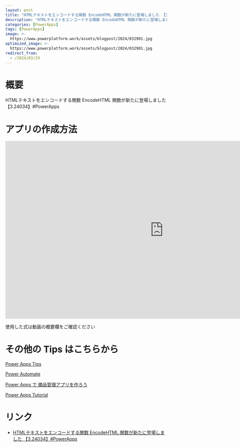 ```yaml
---
layout: post
title: "HTMLテキストをエンコードする関数 EncodeHTML 関数が新たに登場しました 【3.24034】#PowerApps"
description: "HTMLテキストをエンコードする関数 EncodeHTML 関数が新たに登場しました 【3.24034】#PowerAppsを動画で分かりやすく解説"
categories: [PowerApps]
tags: [PowerApps]
image: >-
  https://www.powerplatform.work/assets/blogpost/2024/032901.jpg
optimized_image: >-
  https://www.powerplatform.work/assets/blogpost/2024/032901.jpg
redirect_from:
  - /2024/03/29
---
```



#  概要

HTMLテキストをエンコードする関数 EncodeHTML 関数が新たに登場しました 【3.24034】#PowerApps


# アプリの作成方法

<iframe width="983" height="553" src="https://www.youtube.com/embed/qMfYVc7Jsz4" title="YouTube video player" frameborder="0" allow="accelerometer; autoplay; clipboard-write; encrypted-media; gyroscope; picture-in-picture" allowfullscreen></iframe>


使用した式は動画の概要欄をご確認ください


# その他の Tips はこちらから

[Power Apps Tips](https://www.youtube.com/watch?v=VrAQf3JQ7yM&list=PLVhFi1fb3DqakSLVMn22DDcySXh9jtzi- )


[Power Automate](https://www.youtube.com/watch?v=-YnJYT0ASEM&list=PLVhFi1fb3Dqbzic6GieqnLFgD3aTj-eHA)


[Power Apps で 備品管理アプリを作ろう](https://www.youtube.com/playlist?list=PLVhFi1fb3DqZM3HKb8Hea6XEL96990Fyn)


[Power Apps Tutorial](https://www.youtube.com/playlist?list=PLVhFi1fb3DqalxpL974VvAJvV4iWoSbe_)


# リンク


- [HTMLテキストをエンコードする関数 EncodeHTML 関数が新たに登場しました 【3.24034】#PowerApps](https://www.youtube.com/watch?v=qMfYVc7Jsz4)

